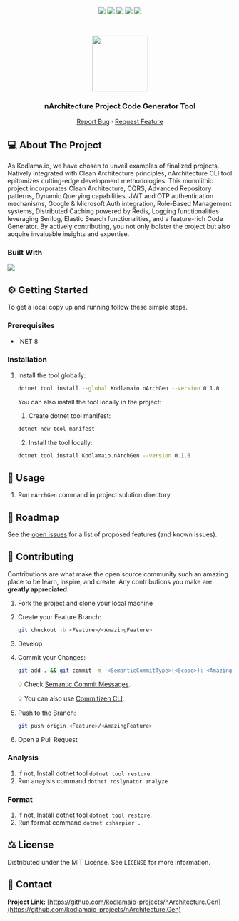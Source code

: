 <p align="center">
  <a href="https://github.com/kodlamaio-projects/nArchitecture.Gen/graphs/contributors"><img src="https://img.shields.io/github/contributors/kodlamaio-projects/nArchitecture.Gen.svg?style=for-the-badge"></a>
  <a href="https://github.com/kodlamaio-projects/nArchitecture.Gen/network/members"><img src="https://img.shields.io/github/forks/kodlamaio-projects/nArchitecture.Gen.svg?style=for-the-badge"></a>
  <a href="https://github.com/kodlamaio-projects/nArchitecture.Gen/stargazers"><img src="https://img.shields.io/github/stars/kodlamaio-projects/nArchitecture.Gen.svg?style=for-the-badge"></a>
  <a href="https://github.com/kodlamaio-projects/nArchitecture.Gen/issues"><img src="https://img.shields.io/github/issues/kodlamaio-projects/nArchitecture.Gen.svg?style=for-the-badge"></a>
  <a href="https://github.com/kodlamaio-projects/nArchitecture.Gen/blob/master/LICENSE"><img src="https://img.shields.io/github/license/kodlamaio-projects/nArchitecture.Gen.svg?style=for-the-badge"></a>
</p><br />

<p align="center">
  <a href="https://github.com/kodlamaio-projects/nArchitecture.Gen"><img src="https://user-images.githubusercontent.com/53148314/194872467-827dc967-acee-4bca-88a2-59ed5695bebf.png" height="125"></a>
  <h3 align="center">nArchitecture Project Code Generator Tool
</h3>
  <p align="center">
    <!-- PROJECT_DESCRIPTION -->
    <!-- <br />
    <a href="https://github.com/kodlamaio-projects/nArchitecture.Gen"><strong>Explore the docs »</strong></a>
    <br /> -->
    <!-- <br />
    <a href="https://github.com/kodlamaio-projects/nArchitecture.Gen">View Demo</a>
    · -->
    <a href="https://github.com/kodlamaio-projects/nArchitecture.Gen/issues">Report Bug</a>
    ·
    <a href="https://github.com/kodlamaio-projects/nArchitecture.Gen/discussions">Request Feature</a>
  </p>
</p>

## 💻 About The Project

As Kodlama.io, we have chosen to unveil examples of finalized projects. Natively integrated with Clean Architecture principles, nArchitecture CLI tool epitomizes cutting-edge development methodologies. This monolithic project incorporates Clean Architecture, CQRS, Advanced Repository patterns, Dynamic Querying capabilities, JWT and OTP authentication mechanisms, Google & Microsoft Auth integration, Role-Based Management systems, Distributed Caching powered by Redis, Logging functionalities leveraging Serilog, Elastic Search functionalities, and a feature-rich Code Generator. By actively contributing, you not only bolster the project but also acquire invaluable insights and expertise.

### Built With

[![](https://img.shields.io/badge/.NET%20Core-512BD4?style=for-the-badge&logo=dotnet&logoColor=white)](https://learn.microsoft.com/tr-tr/dotnet/welcome)

## ⚙️ Getting Started

To get a local copy up and running follow these simple steps.

### Prerequisites

- .NET 8

### Installation

1. Install the tool globally:
   ```sh
   dotnet tool install --global Kodlamaio.nArchGen --version 0.1.0
   ```
   

   You can also install the tool locally in the project:
   1. Create dotnet tool manifest:
   ```sh
   dotnet new tool-manifest
   ```
   2. Install the tool locally:
   ```sh
   dotnet tool install Kodlamaio.nArchGen --version 0.1.0
   ```
## 🚀 Usage

1. Run `nArchGen` command in project solution directory.

## 🚧 Roadmap

See the [open issues](https://github.com/kodlamaio-projects/nArchitecture.Gen/issues) for a list of proposed features (and known issues).

## 🤝 Contributing

Contributions are what make the open source community such an amazing place to be learn, inspire, and create. Any contributions you make are **greatly appreciated**.

1. Fork the project and clone your local machine
2. Create your Feature Branch:
    ```sh 
    git checkout -b <Feature>/<AmazingFeature>
    ```
3. Develop
4. Commit your Changes:
    ```sh
    git add . && git commit -m '<SemanticCommitType>(<Scope>): <AmazingFeature>'
    ```
   💡 Check [Semantic Commit Messages](./docs/Semantic%20Commit%20Messages.md).

   💡 You can also use [Commitizen CLI](https://github.com/commitizen/cz-cli).
   
5. Push to the Branch:
   ```sh
   git push origin <Feature>/<AmazingFeature>
   ```
6. Open a Pull Request

### Analysis

1. If not, Install dotnet tool `dotnet tool restore`.
2. Run anaylsis command `dotnet roslynator analyze`

### Format

1. If not, Install dotnet tool `dotnet tool restore`.
2. Run format command `dotnet csharpier .`

## ⚖️ License

Distributed under the MIT License. See `LICENSE` for more information.

## 📧 Contact

**Project Link:** [https://github.com/kodlamaio-projects/nArchitecture.Gen](https://github.com/kodlamaio-projects/nArchitecture.Gen)

<!-- ## 🙏 Acknowledgements
- []() -->